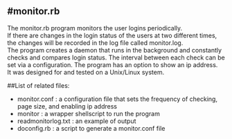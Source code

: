 #monitor.rb
---
The monitor.rb program monitors the user logins periodically.  
If there are changes in the login status of the users at two different times, the changes will be recorded in the log file called monitor.log.  
The program creates a daemon that runs in the background and constantly checks and compares login status.  The interval between each check can be set via a configuration.  The program has an option to show an ip address.  
It was designed for and tested on a Unix/Linux system.

##List of related files:
* monitor.conf : a configuration file that sets the frequency of checking, page size, and enabling ip address
* monitor : a wrapper shellscript to run the program
* readmonitorlog.txt : an example of output
* doconfig.rb : a script to generate a monitor.conf file 